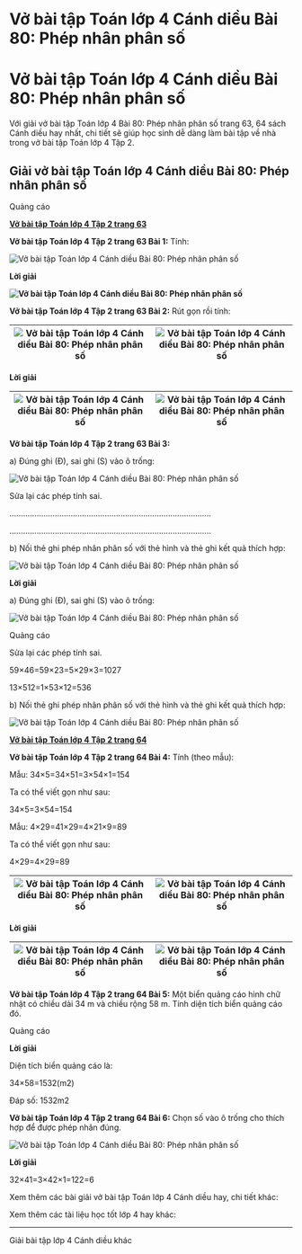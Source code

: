 # Vở bài tập Toán lớp 4 Cánh diều Bài 80: Phép nhân phân số

# Vở bài tập Toán lớp 4 Cánh diều Bài 80: Phép nhân phân số

Với giải vở bài tập Toán lớp 4 Bài 80: Phép nhân phân số trang 63, 64 sách Cánh diều hay nhất, chi tiết sẽ giúp học sinh dễ dàng làm bài tập về nhà trong vở bài tập Toán lớp 4 Tập 2.

## Giải vở bài tập Toán lớp 4 Cánh diều Bài 80: Phép nhân phân số

Quảng cáo

[**Vở bài tập Toán lớp 4 Tập 2 trang 63**](https://vietjack.com/vbt-toan-4-cd/vbt-toan-lop-4-tap-2-trang-63-canh-dieu.jsp)

**Vở bài tập Toán lớp 4 Tập 2 trang 63 Bài 1:** Tính:

![Vở bài tập Toán lớp 4 Cánh diều Bài 80: Phép nhân phân số](https://vietjack.com/vbt-toan-4-cd/images/bai-80-phep-nhan-phan-so-203397.PNG)

**Lời giải**

**![Vở bài tập Toán lớp 4 Cánh diều Bài 80: Phép nhân phân số](https://vietjack.com/vbt-toan-4-cd/images/bai-80-phep-nhan-phan-so-203398.PNG)**

**Vở bài tập Toán lớp 4 Tập 2 trang 63 Bài 2:** Rút gọn rồi tính:

![Vở bài tập Toán lớp 4 Cánh diều Bài 80: Phép nhân phân số](https://vietjack.com/vbt-toan-4-cd/images/bai-80-phep-nhan-phan-so-203399.PNG) | ![Vở bài tập Toán lớp 4 Cánh diều Bài 80: Phép nhân phân số](https://vietjack.com/vbt-toan-4-cd/images/bai-80-phep-nhan-phan-so-203400.PNG)  
---|---  
  
**Lời giải**

![Vở bài tập Toán lớp 4 Cánh diều Bài 80: Phép nhân phân số](https://vietjack.com/vbt-toan-4-cd/images/bai-80-phep-nhan-phan-so-203401.PNG) | ![Vở bài tập Toán lớp 4 Cánh diều Bài 80: Phép nhân phân số](https://vietjack.com/vbt-toan-4-cd/images/bai-80-phep-nhan-phan-so-203402.PNG)  
---|---  
  
**Vở bài tập Toán lớp 4 Tập 2 trang 63 Bài 3:**

a) Đúng ghi (Đ), sai ghi (S) vào ô trống:

![Vở bài tập Toán lớp 4 Cánh diều Bài 80: Phép nhân phân số](https://vietjack.com/vbt-toan-4-cd/images/bai-80-phep-nhan-phan-so-203403.PNG)

Sửa lại các phép tính sai.

.........................................................................................

.........................................................................................

b) Nối thẻ ghi phép nhân phân số với thẻ hình và thẻ ghi kết quả thích hợp:

![Vở bài tập Toán lớp 4 Cánh diều Bài 80: Phép nhân phân số](https://vietjack.com/vbt-toan-4-cd/images/bai-80-phep-nhan-phan-so-203405.PNG)

**Lời giải**

a) Đúng ghi (Đ), sai ghi (S) vào ô trống:

![Vở bài tập Toán lớp 4 Cánh diều Bài 80: Phép nhân phân số](https://vietjack.com/vbt-toan-4-cd/images/bai-80-phep-nhan-phan-so-203407.PNG)

Quảng cáo

Sửa lại các phép tính sai.

59×46=59×23=5×29×3=1027

13×512=1×53×12=536

b) Nối thẻ ghi phép nhân phân số với thẻ hình và thẻ ghi kết quả thích hợp:

![Vở bài tập Toán lớp 4 Cánh diều Bài 80: Phép nhân phân số](https://vietjack.com/vbt-toan-4-cd/images/bai-80-phep-nhan-phan-so-203408.PNG)

[**Vở bài tập Toán lớp 4 Tập 2 trang 64**](https://vietjack.com/vbt-toan-4-cd/vbt-toan-lop-4-tap-2-trang-64-canh-dieu.jsp)

**Vở bài tập Toán lớp 4 Tập 2 trang 64 Bài 4:** Tính (theo mẫu):

Mẫu: 34×5=34×51=3×54×1=154

Ta có thể viết gọn như sau:

34×5=3×54=154

Mẫu: 4×29=41×29=4×21×9=89

Ta có thể viết gọn như sau:

4×29=4×29=89

![Vở bài tập Toán lớp 4 Cánh diều Bài 80: Phép nhân phân số](https://vietjack.com/vbt-toan-4-cd/images/bai-80-phep-nhan-phan-so-203409.PNG) | ![Vở bài tập Toán lớp 4 Cánh diều Bài 80: Phép nhân phân số](https://vietjack.com/vbt-toan-4-cd/images/bai-80-phep-nhan-phan-so-203410.PNG)  
---|---  
  
**Lời giải**

![Vở bài tập Toán lớp 4 Cánh diều Bài 80: Phép nhân phân số](https://vietjack.com/vbt-toan-4-cd/images/bai-80-phep-nhan-phan-so-203411.PNG) | ![Vở bài tập Toán lớp 4 Cánh diều Bài 80: Phép nhân phân số](https://vietjack.com/vbt-toan-4-cd/images/bai-80-phep-nhan-phan-so-203412.PNG)  
---|---  
  
**Vở bài tập Toán lớp 4 Tập 2 trang 64 Bài 5:** Một biển quảng cáo hình chữ nhật có chiều dài 34 m và chiều rộng 58 m. Tính diện tích biển quảng cáo đó.

Quảng cáo

**Lời giải**

Diện tích biển quảng cáo là:

34×58=1532(m2)

Đáp số: 1532m2

**Vở bài tập Toán lớp 4 Tập 2 trang 64 Bài 6:** Chọn số vào ô trống cho thích hợp để được phép nhân đúng.

![Vở bài tập Toán lớp 4 Cánh diều Bài 80: Phép nhân phân số](https://vietjack.com/vbt-toan-4-cd/images/bai-80-phep-nhan-phan-so-203413.PNG)

**Lời giải**

32×41=3×42×1=122=6

Xem thêm các bài giải vở bài tập Toán lớp 4 Cánh diều hay, chi tiết khác:

Xem thêm các tài liệu học tốt lớp 4 hay khác:

* * *

Giải bài tập lớp 4 Cánh diều khác
